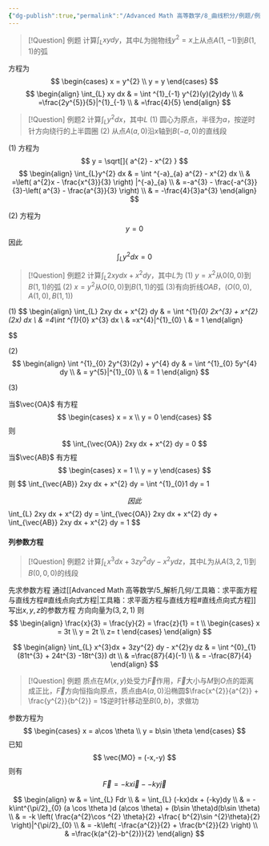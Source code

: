 ```yaml
---
{"dg-publish":true,"permalink":"/Advanced Math 高等数学/8_曲线积分/例题/例题：第二类曲线积分/","tags":["高数","微积分","例题"]}
---
```



> [!Question] 例题
> 计算$\int_{L}xydy$，其中$L$为抛物线$y^{2} = x$上从点$A(1,-1)$到$B(1,1)$的弧

方程为
$$
\begin{cases}
x = y^{2} \\
y = y
\end{cases}
$$
$$
\begin{align}
\int_{L} xy dx & = \int ^{1}_{-1} y^{2}(y)(2y)dy \\
 & =\frac{2y^{5}}{5}|^{1}_{-1} \\
 & =\frac{4}{5}
\end{align}
$$

> [!Question] 例题2
> 计算$\int_{L}y^{2} dx$，其中$L$
> (1) 圆心为原点，半径为$a$，按逆时针方向绕行的上半圆圈
> (2) 从点$A(a,0)$沿$x$轴到$B(-a,0)$的直线段

(1)
方程为
$$
y = \sqrt[]{ a^{2} - x^{2} }
$$
$$
\begin{align}
\int_{L}y^{2} dx  & = \int ^{-a}_{a} a^{2} - x^{2} dx \\
 & =\left( a^{2}x - \frac{x^{3}}{3} \right) |^{-a}_{a} \\
 & =-a^{3} - \frac{-a^{3}}{3}-\left( a^{3} - \frac{a^{3}}{3} \right) \\
 & = -\frac{4}{3}a^{3}
\end{align}
$$

(2)
方程为
$$
y = 0
$$
因此
$$
\int_{L}y^{2}dx = 0
$$

> [!Question] 例题2
> 计算$\int_{L} 2xy dx + x^{2} dy$，其中$L$为
> (1) $y=x^{2}$从$0(0,0)$到$B(1,1)$的弧
> (2) $x = y^{2}$从$O(0,0)$到$B(1,1)$的弧
> (3)有向折线$OAB$，$(O(0,0),A(1,0),B(1,1))$

(1)
$$
\begin{align}
\int_{L} 2xy dx + x^{2} dy  & = \int ^{1}_{0} 2x^{3}  + x^{2}(2x) dx \\
 & =4\int ^{1}_{0} x^{3} dx \\
 & =x^{4}|^{1}_{0} \\
 & = 1
\end{align}

$$

(2)
$$
\begin{align}
\int ^{1}_{0} 2y^{3}(2y) + y^{4} dy  & = \int ^{1}_{0} 5y^{4} dy   \\
 & = y^{5}|^{1}_{0} \\
 & = 1
\end{align}
$$

(3)

当$\vec{OA}$
有方程
$$
\begin{cases}
x = x \\
y = 0
\end{cases}
$$
则
$$
\int_{\vec{OA}}  2xy dx + x^{2} dy = 0
$$
当$\vec{AB}$
有方程
$$
\begin{cases}
x = 1 \\
y = y
\end{cases}
$$
则
$$
\int_{\vec{AB}}  2xy dx + x^{2} dy = \int ^{1}_{0}1 dy = 1

$$
因此
$$
\int_{L} 2xy dx + x^{2} dy = \int_{\vec{OA}}  2xy dx + x^{2} dy + \int_{\vec{AB}}  2xy dx + x^{2} dy = 1
$$
#### 列参数方程

> [!Question] 例题2
> 计算$\int_{L} x^{3}dx + 3zy^{2} dy - x^{2}y dz$，其中$L$为从$A(3,2,1)$到$B(0,0,0)$的线段

先求参数方程
通过[[Advanced Math 高等数学/5_解析几何/工具箱：求平面方程与直线方程#直线点向式方程\|工具箱：求平面方程与直线方程#直线点向式方程]]写出$x,y,z$的参数方程
方向向量为$(3,2,1)$
则
$$
\begin{align}
\frac{x}{3} = \frac{y}{2} = \frac{z}{1} = t \\
\begin{cases}
x = 3t \\
y = 2t \\
z= t
\end{cases}
\end{align}
$$

$$
\begin{align}
\int_{L}  x^{3}dx + 3zy^{2} dy - x^{2}y dz  & = \int ^{0}_{1}(81t^{3} + 24t^{3} -18t^{3}) dt \\
 & =\frac{87}{4}(-1) \\
 & = -\frac{87}{4}
\end{align}
$$


> [!Question] 例题
> 质点在$M(x,y)$处受力$\vec{F}$作用，$\vec{F}$大小与$M$到$O$点的距离成正比，$\vec{F}$方向恒指向原点，质点由$A(a,0)$沿椭圆$\frac{x^{2}}{a^{2}} + \frac{y^{2}}{b^{2}} = 1$逆时针移动至$B(0,b)$，求做功

参数方程为
$$
\begin{cases}
x = a\cos \theta  \\
y = b\sin \theta
\end{cases}
$$
已知
$$
\vec{MO} = (-x,-y)
$$
则有
$$
\vec{F} = -kx \vec{i} - -ky\vec{j}
$$

$$
\begin{align}
w  & = \int_{L} Fdr \\
 & = \int_{L} (-kx)dx + (-ky)dy \\
 & =  -k\int^{\pi/2}_{0} (a \cos \theta )d (a\cos \theta) + (b\sin \theta)d(b\sin \theta) \\
 & = -k \left( \frac{a^{2}\cos ^{2} \theta}{2} +\frac{ b^{2}\sin ^{2}\theta}{2} \right)|^{\pi/2}_{0} \\
 & = -k\left( -\frac{a^{2}}{2} + \frac{b^{2}}{2} \right) \\
 & =\frac{k(a^{2}-b^{2})}{2}
\end{align}
$$

